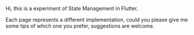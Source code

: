 Hi, this is a experiment of State Management in Flutter. 

Each page represents a different implementation, could you please give me some tips of which one you prefer, suggestions are welcome.